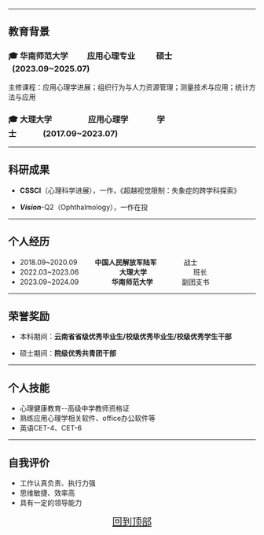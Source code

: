 ------------------------------------------------------------------------

## 教育背景

### 🎓 华南师范大学&nbsp;&nbsp;&nbsp;&nbsp;&nbsp;&nbsp;&nbsp;&nbsp;&nbsp;&nbsp;应用心理专业  &nbsp;&nbsp;&nbsp;&nbsp;&nbsp;&nbsp;&nbsp;&nbsp;&nbsp;&nbsp;硕士 &nbsp;&nbsp;&nbsp;&nbsp;&nbsp;&nbsp;&nbsp;&nbsp;   &nbsp;&nbsp;(2023.09~2025.07)

主修课程：应用心理学进展；组织行为与人力资源管理；测量技术与应用；统计方法与应用

### 🎓 大理大学  &nbsp;&nbsp;&nbsp;&nbsp;&nbsp;&nbsp;&nbsp;&nbsp;&nbsp;&nbsp;&nbsp;&nbsp;&nbsp;&nbsp;&nbsp;&nbsp;&nbsp;&nbsp;应用心理学 &nbsp;&nbsp;&nbsp;&nbsp;&nbsp;&nbsp; &nbsp;&nbsp;&nbsp;&nbsp;&nbsp;&nbsp;&nbsp;学士&nbsp;&nbsp;&nbsp;&nbsp;&nbsp;&nbsp;&nbsp;&nbsp;&nbsp;&nbsp;&nbsp;&nbsp;&nbsp;&nbsp;(2017.09~2023.07)



------------------------------------------------------------------------

## 科研成果

- **CSSCI**（心理科学进展），一作，《超越视觉限制：失象症的跨学科探索》

  

- ***Vision***-Q2（Ophthalmology），一作在投

  

------------------------------------------------------------------------

## 个人经历



- 2018.09~2020.09 &nbsp;&nbsp;&nbsp;&nbsp;&nbsp;&nbsp;&nbsp;&nbsp;**中国人民解放军陆军**  &nbsp;&nbsp;&nbsp;&nbsp;&nbsp;&nbsp;&nbsp;&nbsp;&nbsp;&nbsp;&nbsp;&nbsp;&nbsp;战士
- 2022.03~2023.06 &nbsp;&nbsp;&nbsp;&nbsp;&nbsp;&nbsp;&nbsp;&nbsp;&nbsp;&nbsp;&nbsp;&nbsp;&nbsp;&nbsp;&nbsp;&nbsp;&nbsp;&nbsp;&nbsp;&nbsp;**大理大学** &nbsp;&nbsp;&nbsp;&nbsp;&nbsp;&nbsp;&nbsp;&nbsp;&nbsp;&nbsp;&nbsp;&nbsp;&nbsp;&nbsp;&nbsp;&nbsp;&nbsp;&nbsp;&nbsp;&nbsp;&nbsp;&nbsp;&nbsp;班长
- 2023.09~2024.09 &nbsp;&nbsp;&nbsp;&nbsp;&nbsp;&nbsp;&nbsp;&nbsp;&nbsp;&nbsp;&nbsp;&nbsp;&nbsp;&nbsp;&nbsp;&nbsp;**华南师范大学**&nbsp;&nbsp;&nbsp;&nbsp;&nbsp;&nbsp;&nbsp;&nbsp;&nbsp;&nbsp;&nbsp;&nbsp;&nbsp;&nbsp;&nbsp;副团支书



------------------------------------------------------------------------

## 荣誉奖励



-   本科期间：**云南省省级优秀毕业生/校级优秀毕业生/校级优秀学生干部**

-   硕士期间：**院级优秀共青团干部**



------------------------------------------------------------------------

## 个人技能

-   心理健康教育--高级中学教师资格证
-   熟练应用心理学相关软件、office办公软件等
-   英语CET-4、CET-6

------------------------------------------------------------------------

## 自我评价

- 工作认真负责、执行力强
- 思维敏捷、效率高
- 具有一定的领导能力

<p align="center">
    <a href="#" style="font-size: 20px;">回到顶部</a>
</p>



